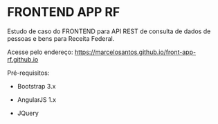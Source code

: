 # FRONTEND APP RF

Estudo de caso do FRONTEND para API REST de consulta de dados de pessoas e bens para Receita Federal.

Acesse pelo endereço: https://marcelosantos.github.io/front-app-rf.github.io

Pré-requisitos:

* Bootstrap 3.x

* AngularJS 1.x

* JQuery
